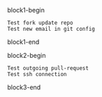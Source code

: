 block1-begin

	Test fork update repo
	Test new email in git config


block1-end


block2-begin

	Test outgoing pull-request
	Test ssh connection


block3-end